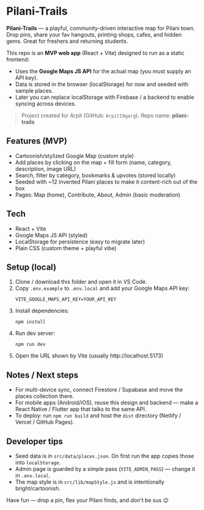 # Pilani-Trails

**Pilani-Trails** — a playful, community-driven interactive map for Pilani town.  
Drop pins, share your fav hangouts, printing shops, cafes, and hidden gems. Great for freshers and returning students.

This repo is an **MVP web app** (React + Vite) designed to run as a static frontend:
- Uses the **Google Maps JS API** for the actual map (you must supply an API key).
- Data is stored in the browser (localStorage) for now and seeded with sample places.
- Later you can replace localStorage with Firebase / a backend to enable syncing across devices.

> Project created for Arpit (GitHub: `Arpit19garg`). Repo name: **pilani-trails**

## Features (MVP)
- Cartoonish/stylized Google Map (custom style)
- Add places by clicking on the map + fill form (name, category, description, image URL)
- Search, filter by category, bookmarks & upvotes (stored locally)
- Seeded with ~12 invented Pilani places to make it content-rich out of the box
- Pages: Map (home), Contribute, About, Admin (basic moderation)

## Tech
- React + Vite
- Google Maps JS API (styled)
- LocalStorage for persistence (easy to migrate later)
- Plain CSS (custom theme + playful vibe)

## Setup (local)
1. Clone / download this folder and open it in VS Code.
2. Copy `.env.example` to `.env.local` and add your Google Maps API key:
   ```
   VITE_GOOGLE_MAPS_API_KEY=YOUR_API_KEY
   ```
3. Install dependencies:
   ```
   npm install
   ```
4. Run dev server:
   ```
   npm run dev
   ```
5. Open the URL shown by Vite (usually http://localhost:5173)

## Notes / Next steps
- For multi-device sync, connect Firestore / Supabase and move the places collection there.
- For mobile apps (Android/iOS), reuse this design and backend — make a React Native / Flutter app that talks to the same API.
- To deploy: run `npm run build` and host the `dist` directory (Netlify / Vercel / GitHub Pages).

## Developer tips
- Seed data is in `src/data/places.json`. On first run the app copies those into `localStorage`.
- Admin page is guarded by a simple pass (`VITE_ADMIN_PASS`) — change it in `.env.local`.
- The map style is in `src/lib/mapStyle.js` and is intentionally bright/cartoonish.

Have fun — drop a pin, flex your Pilani finds, and don't be sus 😉
